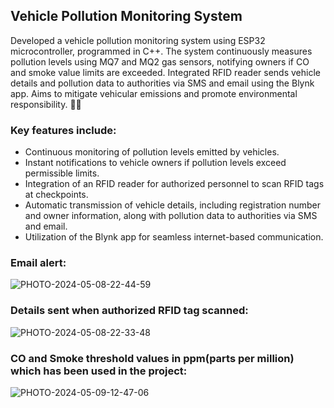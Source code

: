 ## Vehicle Pollution Monitoring System
Developed a vehicle pollution monitoring system using ESP32 microcontroller, programmed in C++. The system continuously measures pollution levels using MQ7 and MQ2 gas sensors, notifying owners if CO and smoke value limits are exceeded. Integrated RFID reader sends vehicle details and pollution data to authorities via SMS and email using the Blynk app. Aims to mitigate vehicular emissions and promote environmental responsibility. 🚗🌱

### Key features include:

- Continuous monitoring of pollution levels emitted by vehicles.
- Instant notifications to vehicle owners if pollution levels exceed permissible limits.
- Integration of an RFID reader for authorized personnel to scan RFID tags at checkpoints.
- Automatic transmission of vehicle details, including registration number and owner information, along with pollution data to authorities via SMS and email.
- Utilization of the Blynk app for seamless internet-based communication.

### Email alert:
![PHOTO-2024-05-08-22-44-59](https://github.com/Zidan-Niyas/Mini-Project/assets/87656623/65064012-7e24-4acb-9b2b-c14dc33f185d)

### Details sent when authorized RFID tag scanned:
![PHOTO-2024-05-08-22-33-48](https://github.com/Zidan-Niyas/Mini-Project/assets/87656623/36327e44-fa46-48a7-b67d-41403d4753ea)

### CO and Smoke threshold values in ppm(parts per million) which has been used in the project:
![PHOTO-2024-05-09-12-47-06](https://github.com/Zidan-Niyas/Mini-Project/assets/87656623/f0193fff-3073-47dd-b1e3-1a6aa36c0a06)
